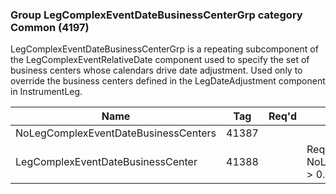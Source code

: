 ### Group LegComplexEventDateBusinessCenterGrp category Common (4197)

LegComplexEventDateBusinessCenterGrp is a repeating subcomponent of the LegComplexEventRelativeDate component used to specify the set of business centers whose calendars drive date adjustment. Used only to override the business centers defined in the LegDateAdjustment component in InstrumentLeg.

| Name                                 | Tag   | Req'd | Documentation                                                |
|--------------------------------------|-------|----------|--------------------------------------------------------------|
| NoLegComplexEventDateBusinessCenters | 41387 |       |                                                              |
| LegComplexEventDateBusinessCenter    | 41388 |       | Required if NoLegComplexEventDateBusinessCenters(41387) > 0. |

